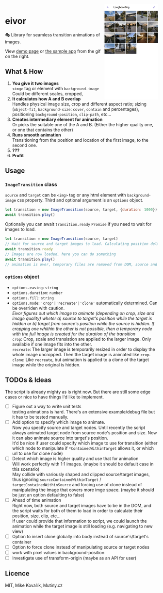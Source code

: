 <img src="https://github.com/MikeKovarik/eivor/blob/master/img/app-demo.gif" width="35%" align="right">

# eivor

🎭 Library for seamless transition animations of images.

View [demo page](https://mutiny.cz/eivor/) or [the sample app](https://flexus-next.netlify.app/demos/google-photos/grid-detail.html) from the gif on the right.

## What & How

1. **You give it two images**
<br>`<img>` tag or element with `background-image`
<br>Could be different scales, cropped, 
2. **It calculates how A and B overlap**
<br>Handles physical image size, crop and different aspect ratio; sizing (`object-fit`, `background-size`: `cover`, `contain` and percentages), positioning `background-position`, `clip-path`, etc...
4. **Creates intermediary element for animation**
<br>Or picks the suitable one of the A and B. (Either the higher quality one, or one that contains the other)
3. **Runs smooth animation**
<br>Transitioning from the position and location of the first image, to the second one.
4. **???**
5. **Profit**

## Usage

### `ImageTransition` class

`source` and `target` can be `<img>` tag or any html element with `background-image` css property. Third and optional argument is an `options` object.

```js
let transition = new ImageTransition(source, target, {duration: 1000})
await transition.play()
```

Optionally you can await `transition.ready` `Promise` if you need to wait for images to load.

```js
let transition = new ImageTransition(source, target)
// Wait for source and target images to load. Calculating position delta hasn't yet begun.
await transition.ready
// Images are now loaded, here you can do something
await transition.play()
// animation is over, temporary files are removed from DOM, source and target have returned to their original positions, any additional CSS props are removed.
```

### `options` object

* `options.easing`: `string`
* `options.duration`: `number`
* `options.fill`: `string`
* `options.mode`: `'crop'|'recreate'|'clone'` automatically determined. Can be overriden with caution.
<br>*Eivor figures out which image to animate (depending on crop, size and image quality) wheter a) source to target's position while the target is hidden or b) target from source's position while the source is hidden. If cropping one whithin the other is not possible, then a temporary node with the full image is created for the duration of the transition*
<br>`crop`: Crop, scale and translation are applied to the larger image. Only available if one image fits into the other.
<br>`recreate`: The larger image is temporarily resized in order to display the whole image uncropped. Then the target image is animated like `crop`.
<br>`clone`: Like `recreate`, but animation is applied to a clone of the target image while the original is hidden. 

## TODOs & Ideas

The script is already mighty as is right now. But there are still some edge cases or nice to have things I'd like to implement.

* [ ] Figure out a way to write unit tests
<br> testing animations is hard. There's an extensive example/debug file but it has to be tested manually.
* [ ] Add option to specify which image to animate.
<br> Now you specify source and target nodes. Until recently the script always animated target node from source node's position and size. Now it can also animate source into target's position.
<br> It'd be nice if user could specify which image to use for transition (either which node to manipulate if `*ContainedWithinTarget` allows it, or which url to use for clone node)
* [ ] Detect which image is higher quality and use that for animation
<br> Will work perfectly with 1:1 images. (maybe it should be default case in this scenario)
<br> May collide with variously shaped and clipped source/target images, thus ignoring `sourceContainedWithinTarget` / `targetContainedWithinSource` and forcing use of clone instead of manipulating the image that covers more imge space. (maybe it should be just an option defaulting to false)
* [ ] Ahead of time animation
<br> Right now, both source and target images have to be in the DOM, and the script waits for both of them to load in order to calculate their position, size, clip, etc...
<br> If user could provide that information to script, we could launch the animation while the target image is still loading (e.g. navigating to new view)
* [ ] Option to insert clone globally into body instead of source's/target's container
* [ ] Option to force clone instead of manipulating source or target nodes
* [ ] work with pixel values in background-position
* [ ] Investigate use of transform-origin (maybe as an API for user)

## Licence

MIT, Mike Kovařík, Mutiny.cz
